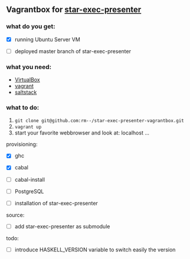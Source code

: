 ## Vagrantbox for [star-exec-presenter](https://github.com/stefanvonderkrone/star-exec-presenter)

### what do you get:
- [x] running Ubuntu Server VM
- [ ] deployed master branch of star-exec-presenter


### what you need:
* [VirtualBox](https://www.virtualbox.org/wiki/Downloads)
* [vagrant](http://docs.vagrantup.com/v2/installation/index.html)
* [saltstack](http://docs.saltstack.com/en/latest/)

### what to do:
1. `git clone git@github.com:rm--/star-exec-presenter-vagrantbox.git`
2. `vagrant up`
3. start your favorite webbrowser and look at: localhost ...

provisioning:
- [x] ghc
- [x] cabal
- [ ] cabal-install
- [ ] PostgreSQL
- [ ] installation of star-exec-presenter


source:
- [ ] add star-exec-presenter as submodule

todo:
- [ ] introduce HASKELL_VERSION variable to switch easily the version
